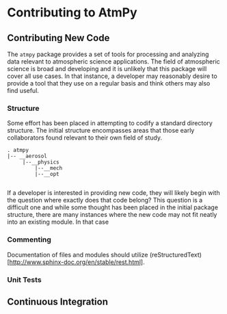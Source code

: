 # Contributing to AtmPy


## Contributing New Code

The ``atmpy`` package provides a set of tools for processing and analyzing data relevant to atmospheric science applications.  The field of atmospheric science is broad and developing and it is unlikely that this package will cover all use cases.  In that instance, a developer may reasonably desire to provide a tool that they use on a regular basis and think others may also find useful.  

### Structure

Some effort has been placed in attempting to codify a standard directory structure.  The initial structure encompasses areas that those early collaborators found relevant to their own field of study.

```
. atmpy
|-- __aerosol
     |--__physics
         |--__mech
         |--__opt
         
```

If a developer is interested in providing new code, they will likely begin with the question where exactly does that code belong?  This question is a difficult one and while some thought has been placed in the initial package structure, there are many instances where the new code may not fit neatly into an existing module.  In that case

### Commenting

Documentation of files and modules should utilize (reStructuredText)[http://www.sphinx-doc.org/en/stable/rest.html].

### Unit Tests

## Continuous Integration
